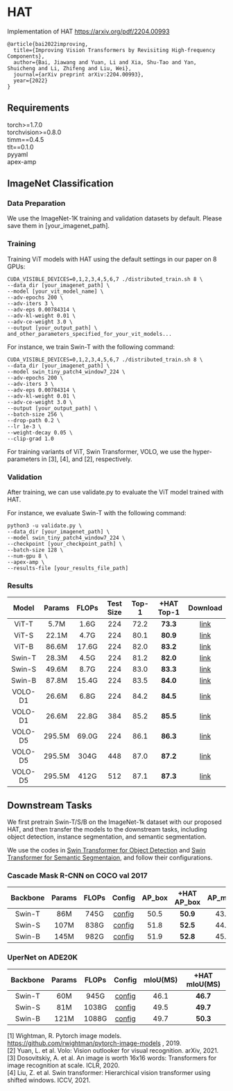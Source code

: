 # HAT

Implementation of HAT https://arxiv.org/pdf/2204.00993
```shell
@article{bai2022improving,
  title={Improving Vision Transformers by Revisiting High-frequency Components},
  author={Bai, Jiawang and Yuan, Li and Xia, Shu-Tao and Yan, Shuicheng and Li, Zhifeng and Liu, Wei},
  journal={arXiv preprint arXiv:2204.00993},
  year={2022}
}
```




## Requirements
torch>=1.7.0  
torchvision>=0.8.0  
timm==0.4.5  
tlt==0.1.0  
pyyaml  
apex-amp  

## ImageNet Classification

### Data Preparation
We use the ImageNet-1K training and validation datasets by default.
Please save them in [your_imagenet_path].


### Training
Training ViT models with HAT using the default settings in our paper on 8 GPUs:

```shell
CUDA_VISIBLE_DEVICES=0,1,2,3,4,5,6,7 ./distributed_train.sh 8 \
--data_dir [your_imagenet_path] \
--model [your_vit_model_name] \
--adv-epochs 200 \
--adv-iters 3 \
--adv-eps 0.00784314 \
--adv-kl-weight 0.01 \
--adv-ce-weight 3.0 \
--output [your_output_path] \
and_other_parameters_specified_for_your_vit_models...
```

For instance, we train Swin-T with the following command:
```shell
CUDA_VISIBLE_DEVICES=0,1,2,3,4,5,6,7 ./distributed_train.sh 8 \
--data_dir [your_imagenet_path] \
--model swin_tiny_patch4_window7_224 \
--adv-epochs 200 \
--adv-iters 3 \
--adv-eps 0.00784314 \
--adv-kl-weight 0.01 \
--adv-ce-weight 3.0 \
--output [your_output_path] \
--batch-size 256 \
--drop-path 0.2 \
--lr 1e-3 \
--weight-decay 0.05 \
--clip-grad 1.0
```
For training variants of ViT, Swin Transformer, VOLO, we use the hyper-parameters in [3], [4], and [2], respectively.

### Validation

After training, we can use validate.py to evaluate the ViT model trained with HAT.

For instance, we evaluate Swin-T with the following command:
```shell
python3 -u validate.py \
--data_dir [your_imagenet_path] \
--model swin_tiny_patch4_window7_224 \
--checkpoint [your_checkpoint_path] \
--batch-size 128 \
--num-gpu 8 \
--apex-amp \
--results-file [your_results_file_path]
```

### Results
| Model   | Params | FLOPs | Test Size | Top-1 | +HAT Top-1 | Download |
|:-:|:-:|:-:|:-:|:-:|:-:|:-:|
| ViT-T   | 5.7M   | 1.6G  | 224       | 72.2  | **73.3**      | [link](https://github.com/jiawangbai/HAT/releases/download/v0.0.1/hat_vit_tiny_patch16_224.pth.tar)|
| ViT-S   | 22.1M  | 4.7G  | 224       | 80.1  |  **80.9**     |[link](https://github.com/jiawangbai/HAT/releases/download/v0.0.1/hat_vit_small_patch16_224.pth.tar)|
| ViT-B   | 86.6M  | 17.6G | 224       | 82.0  |  **83.2**     |[link](https://github.com/jiawangbai/HAT/releases/download/v0.0.1/hat_vit_base_patch16_224.pth.tar)|
| Swin-T  | 28.3M  | 4.5G  | 224       | 81.2  |  **82.0**      |[link](https://github.com/jiawangbai/HAT/releases/download/v0.0.1/hat_swin_tiny_patch4_window7_224.pth.tar)|
| Swin-S  | 49.6M  | 8.7G  | 224       | 83.0  |  **83.3**      |[link](https://github.com/jiawangbai/HAT/releases/download/v0.0.1/hat_swin_small_patch4_window7_224.pth.tar)|
| Swin-B  | 87.8M  | 15.4G | 224       | 83.5  |  **84.0**       |[link](https://github.com/jiawangbai/HAT/releases/download/v0.0.1/hat_swin_base_patch4_window7_224.pth.tar)|
| VOLO-D1 | 26.6M  | 6.8G  | 224       | 84.2  |  **84.5**       |[link](https://github.com/jiawangbai/HAT/releases/download/v0.0.1/hat_volo_d1_224.pth.tar)|
| VOLO-D1 | 26.6M  | 22.8G | 384       | 85.2  |  **85.5**       |[link](https://github.com/jiawangbai/HAT/releases/download/v0.0.1/hat_volo_d1_384.pth.tar)|
| VOLO-D5 | 295.5M | 69.0G | 224       | 86.1  |  **86.3**       |[link](https://github.com/jiawangbai/HAT/releases/download/v0.0.1/hat_volo_d5_224.pth.tar)|
| VOLO-D5 | 295.5M | 304G  | 448       | 87.0  |  **87.2**      |[link](https://github.com/jiawangbai/HAT/releases/download/v0.0.1/hat_volo_d5_448.pth.tar)|
| VOLO-D5 | 295.5M | 412G  | 512       | 87.1  |  **87.3**      |[link](https://github.com/jiawangbai/HAT/releases/download/v0.0.1/hat_volo_d5_512.pth.tar)|

## Downstream Tasks

We first pretrain Swin-T/S/B on the ImageNet-1k dataset with our proposed HAT, and then transfer the models to the downstream tasks, including object detection, instance segmentation, and semantic segmentation. 

We use the codes in [Swin Transformer for Object Detection](https://github.com/SwinTransformer/Swin-Transformer-Object-Detection) and [Swin Transformer for Semantic Segmentaion](https://github.com/SwinTransformer/Swin-Transformer-Semantic-Segmentation), and follow their configurations.

### Cascade Mask R-CNN on COCO val 2017
| Backbone   | Params | FLOPs | Config| AP_box | +HAT AP_box | AP_mask | +HAT AP_mask |
|:-:|:-:|:-:|:-:|:-:|:-:|:-:|:-:|
| Swin-T  | 86M  | 745G  | [config](https://github.com/SwinTransformer/Swin-Transformer-Object-Detection/blob/master/configs/swin/cascade_mask_rcnn_swin_tiny_patch4_window7_mstrain_480-800_giou_4conv1f_adamw_3x_coco.py) | 50.5  |  **50.9**      |43.7| **43.9**      |
| Swin-S  | 107M  | 838G | [config](https://github.com/SwinTransformer/Swin-Transformer-Object-Detection/blob/master/configs/swin/cascade_mask_rcnn_swin_small_patch4_window7_mstrain_480-800_giou_4conv1f_adamw_3x_coco.py) | 51.8  |  **52.5**      |44.7| **45.4**      |
| Swin-B  | 145M  | 982G  | [config](https://github.com/SwinTransformer/Swin-Transformer-Object-Detection/blob/master/configs/swin/cascade_mask_rcnn_swin_base_patch4_window7_mstrain_480-800_giou_4conv1f_adamw_3x_coco.py) | 51.9  |  **52.8**       |45.0| **45.6**      |

### UperNet on ADE20K
| Backbone   | Params | FLOPs | Config| mIoU(MS) | +HAT mIoU(MS) |
|:-:|:-:|:-:|:-:|:-:|:-:|
| Swin-T  | 60M  | 945G  | [config](https://github.com/SwinTransformer/Swin-Transformer-Semantic-Segmentation/blob/main/configs/swin/upernet_swin_tiny_patch4_window7_512x512_160k_ade20k.py) | 46.1  |  **46.7**      |
| Swin-S  | 81M  | 1038G | [config](https://github.com/SwinTransformer/Swin-Transformer-Semantic-Segmentation/blob/main/configs/swin/upernet_swin_small_patch4_window7_512x512_160k_ade20k.py) | 49.5  |  **49.7**      |
| Swin-B  | 121M  | 1088G  | [config](https://github.com/SwinTransformer/Swin-Transformer-Semantic-Segmentation/blob/main/configs/swin/upernet_swin_base_patch4_window7_512x512_160k_ade20k.py) |  49.7 |  **50.3**       |


[1] Wightman, R. Pytorch image models. https://github.com/rwightman/pytorch-image-models , 2019.  
[2] Yuan, L. et al. Volo: Vision outlooker for visual recognition. arXiv, 2021.  
[3] Dosovitskiy, A. et al. An image is worth 16x16 words: Transformers for image recognition at scale. ICLR, 2020.  
[4] Liu, Z. et al. Swin transformer: Hierarchical vision transformer using shifted windows. ICCV, 2021.
